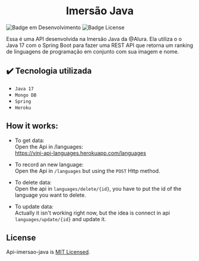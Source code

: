 <h1 align="center"> Imersão Java </h1>

![Badge em Desenvolvimento](http://img.shields.io/static/v1?label=STATUS&message=EM%20DESENVOLVIMENTO&color=GREEN&style=for-the-badge)
![Badge License](https://img.shields.io/github/license/Vinicius-de-Morais/Imersao-Java)

Essa é uma API desenvolvida na Imersão Java da @Alura.
Ela utiliza o o Java 17 com o Spring Boot para fazer uma REST API que retorna um ranking de linguagens de programação em conjunto com sua imagem e nome.

## ✔️ Tecnologia utilizada

- ``Java 17``
- ``Mongo DB``
- ``Spring``
- ``Heroku``

## How it works:

- To get data: \
    Open the Api in /languages:\
    https://vini-api-languages.herokuapp.com/languages

- To record an new language:\
    Open the Api in `/languages` but using the `POST` Http method.

- To delete data:\
    Open the api in `languages/delete/{id}`, you have to put the id of the language you want to delete.

- To update data:\
    Actually it isn't working right now, but the idea is connect in api `languages/update/{id}` and update it.

## License
Api-imersao-java is [MIT Licensed](./LICENSE).
